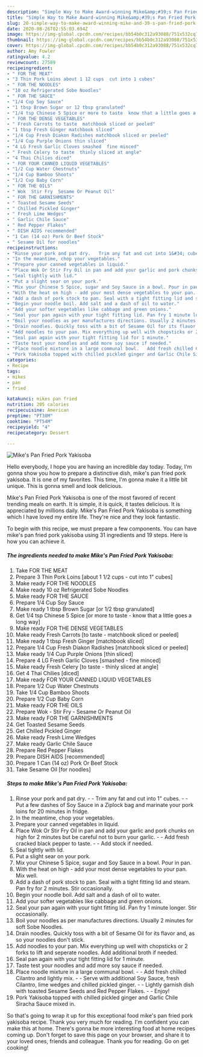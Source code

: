 ```yaml
---
description: "Simple Way to Make Award-winning Mike&amp;#39;s Pan Fried Pork Yakisoba"
title: "Simple Way to Make Award-winning Mike&amp;#39;s Pan Fried Pork Yakisoba"
slug: 20-simple-way-to-make-award-winning-mike-and-39-s-pan-fried-pork-yakisoba
date: 2020-08-26T02:55:03.694Z
image: https://img-global.cpcdn.com/recipes/bb54b0c312a93088/751x532cq70/mikes-pan-fried-pork-yakisoba-recipe-main-photo.jpg
thumbnail: https://img-global.cpcdn.com/recipes/bb54b0c312a93088/751x532cq70/mikes-pan-fried-pork-yakisoba-recipe-main-photo.jpg
cover: https://img-global.cpcdn.com/recipes/bb54b0c312a93088/751x532cq70/mikes-pan-fried-pork-yakisoba-recipe-main-photo.jpg
author: Amy Fowler
ratingvalue: 4.2
reviewcount: 27589
recipeingredient:
- " FOR THE MEAT"
- "3 Thin Pork Loins about 1 12 cups  cut into 1 cubes"
- " FOR THE NOODLES"
- "10 oz Refrigerated Sobe Noodles"
- " FOR THE SAUCE"
- "1/4 Cup Soy Sauce"
- "1 tbsp Brown Sugar or 12 tbsp granulated"
- "1/4 tsp Chinese 5 Spice or more to taste  know that a little goes a long way"
- " FOR THE DENSE VEGETABLES"
- " Fresh Carrots to taste  matchbook sliced or peeled"
- "1 tbsp Fresh Ginger matchbook sliced"
- "1/4 Cup Fresh Diakon Radishes matchbook sliced or peeled"
- "1/4 Cup Purple Onions thin sliced"
- "4 LG Fresh Garlic Cloves smashed  fine minced"
- " Fresh Celery to taste  thinly sliced at angle"
- "4 Thai Chilies diced"
- " FOR YOUR CANNED LIQUID VEGETABLES"
- "1/2 Cup Water Chestnuts"
- "1/4 Cup Bamboo Shoots"
- "1/2 Cup Baby Corn"
- " FOR THE OILS"
- " Wok  Stir Fry  Sesame Or Peanut Oil"
- " FOR THE GARNISHMENTS"
- " Toasted Sesame Seeds"
- " Chilled Pickled Ginger"
- " Fresh Lime Wedges"
- " Garlic Chile Sauce"
- " Red Pepper Flakes"
- " DISH AIDS recommended"
- "1 Can (14 oz) Pork Or Beef Stock"
- " Sesame Oil for noodles"
recipeinstructions:
- "Rinse your pork and pat dry.   Trim any fat and cut into 1&#34; cubes.  Put a few dashes of Soy Sauce in a Ziplock bag and marinate your pork loins for 20 minutes in fridge."
- "In the meantime, chop your vegetables."
- "Prepare your canned vegetables in liquid."
- "Place Wok Or Stir Fry Oil in pan and add your garlic and pork chunks on high for 2 minutes but be careful not to burn your garlic.   Add fresh cracked black pepper to taste.   Add stock if needed."
- "Seal tightly with lid."
- "Put a slight sear on your pork."
- "Mix your Chinese 5 Spice, sugar and Soy Sauce in a bowl. Pour in pan."
- "With the heat on high - add your most dense vegetables to your pan. Mix well."
- "Add a dash of pork stock to pan. Seal with a tight fitting lid and steam. Pan fry for 2 minutes. Stir occasionally."
- "Begin your noodle boil. Add salt and a dash of oil to water."
- "Add your softer vegetables like cabbage and green onions."
- "Seal your pan again with your tight fitting lid. Pan fry 1 minute longer. Stir occasionally."
- "Boil your noodles as per manufactures directions. Usually 2 minutes for soft Sobe Noodles."
- "Drain noodles. Quickly toss with a bit of Sesame Oil for its flavor and, as so your noodles don&#39;t stick."
- "Add noodles to your pan. Mix everything up well with chopsticks or 2 forks to lift and seperate noodles. Add additional broth if needed."
- "Seal pan again with your tight fitting lid for 1 minute."
- "Taste test your noodles and add more soy sauce if needed."
- "Place noodle mixture in a large communal bowl.   Add fresh chilled Cilantro and lightly mix.   Serve with additional Soy Sauce, fresh Cilantro, lime wedges and chilled pickled ginger.  Lightly garnish dish with toasted Sesame Seeds and Red Pepper Flakes.  Enjoy!"
- "Pork Yakisoba topped with chilled pickled ginger and Garlic Chile Siracha Sauce mixed in."
categories:
- Recipe
tags:
- mikes
- pan
- fried

katakunci: mikes pan fried 
nutrition: 205 calories
recipecuisine: American
preptime: "PT30M"
cooktime: "PT54M"
recipeyield: "4"
recipecategory: Dessert

---
```



![Mike&#39;s Pan Fried Pork Yakisoba](https://img-global.cpcdn.com/recipes/bb54b0c312a93088/751x532cq70/mikes-pan-fried-pork-yakisoba-recipe-main-photo.jpg)

Hello everybody, I hope you are having an incredible day today. Today, I'm gonna show you how to prepare a distinctive dish, mike&#39;s pan fried pork yakisoba. It is one of my favorites. This time, I'm gonna make it a little bit unique. This is gonna smell and look delicious.



Mike&#39;s Pan Fried Pork Yakisoba is one of the most favored of recent trending meals on earth. It is simple, it is quick, it tastes delicious. It is appreciated by millions daily. Mike&#39;s Pan Fried Pork Yakisoba is something which I have loved my entire life. They're nice and they look fantastic.


To begin with this recipe, we must prepare a few components. You can have mike&#39;s pan fried pork yakisoba using 31 ingredients and 19 steps. Here is how you can achieve it.

<!--inarticleads1-->

##### The ingredients needed to make Mike&#39;s Pan Fried Pork Yakisoba:

1. Take  FOR THE MEAT
1. Prepare 3 Thin Pork Loins [about 1 1/2 cups - cut into 1&#34; cubes]
1. Make ready  FOR THE NOODLES
1. Make ready 10 oz Refrigerated Sobe Noodles
1. Make ready  FOR THE SAUCE
1. Prepare 1/4 Cup Soy Sauce
1. Make ready 1 tbsp Brown Sugar [or 1/2 tbsp granulated]
1. Get 1/4 tsp Chinese 5 Spice [or more to taste - know that a little goes a long way]
1. Make ready  FOR THE DENSE VEGETABLES
1. Make ready  Fresh Carrots [to taste - matchbook sliced or peeled]
1. Make ready 1 tbsp Fresh Ginger [matchbook sliced]
1. Prepare 1/4 Cup Fresh Diakon Radishes [matchbook sliced or peeled]
1. Make ready 1/4 Cup Purple Onions [thin sliced]
1. Prepare 4 LG Fresh Garlic Cloves [smashed - fine minced]
1. Make ready  Fresh Celery [to taste - thinly sliced at angle]
1. Get 4 Thai Chilies [diced]
1. Make ready  FOR YOUR CANNED LIQUID VEGETABLES
1. Prepare 1/2 Cup Water Chestnuts
1. Take 1/4 Cup Bamboo Shoots
1. Prepare 1/2 Cup Baby Corn
1. Make ready  FOR THE OILS
1. Prepare  Wok - Stir Fry - Sesame Or Peanut Oil
1. Make ready  FOR THE GARNISHMENTS
1. Get  Toasted Sesame Seeds
1. Get  Chilled Pickled Ginger
1. Make ready  Fresh Lime Wedges
1. Make ready  Garlic Chile Sauce
1. Prepare  Red Pepper Flakes
1. Prepare  DISH AIDS [recommended]
1. Prepare 1 Can (14 oz) Pork Or Beef Stock
1. Take  Sesame Oil [for noodles]




<!--inarticleads2-->

##### Steps to make Mike&#39;s Pan Fried Pork Yakisoba:

1. Rinse your pork and pat dry.  -  - Trim any fat and cut into 1&#34; cubes. -  - Put a few dashes of Soy Sauce in a Ziplock bag and marinate your pork loins for 20 minutes in fridge.
1. In the meantime, chop your vegetables.
1. Prepare your canned vegetables in liquid.
1. Place Wok Or Stir Fry Oil in pan and add your garlic and pork chunks on high for 2 minutes but be careful not to burn your garlic.  -  - Add fresh cracked black pepper to taste.  -  - Add stock if needed.
1. Seal tightly with lid.
1. Put a slight sear on your pork.
1. Mix your Chinese 5 Spice, sugar and Soy Sauce in a bowl. Pour in pan.
1. With the heat on high - add your most dense vegetables to your pan. Mix well.
1. Add a dash of pork stock to pan. Seal with a tight fitting lid and steam. Pan fry for 2 minutes. Stir occasionally.
1. Begin your noodle boil. Add salt and a dash of oil to water.
1. Add your softer vegetables like cabbage and green onions.
1. Seal your pan again with your tight fitting lid. Pan fry 1 minute longer. Stir occasionally.
1. Boil your noodles as per manufactures directions. Usually 2 minutes for soft Sobe Noodles.
1. Drain noodles. Quickly toss with a bit of Sesame Oil for its flavor and, as so your noodles don&#39;t stick.
1. Add noodles to your pan. Mix everything up well with chopsticks or 2 forks to lift and seperate noodles. Add additional broth if needed.
1. Seal pan again with your tight fitting lid for 1 minute.
1. Taste test your noodles and add more soy sauce if needed.
1. Place noodle mixture in a large communal bowl.  -  - Add fresh chilled Cilantro and lightly mix.  -  - Serve with additional Soy Sauce, fresh Cilantro, lime wedges and chilled pickled ginger. -  - Lightly garnish dish with toasted Sesame Seeds and Red Pepper Flakes. -  - Enjoy!
1. Pork Yakisoba topped with chilled pickled ginger and Garlic Chile Siracha Sauce mixed in.




So that's going to wrap it up for this exceptional food mike&#39;s pan fried pork yakisoba recipe. Thank you very much for reading. I'm confident you can make this at home. There's gonna be more interesting food at home recipes coming up. Don't forget to save this page on your browser, and share it to your loved ones, friends and colleague. Thank you for reading. Go on get cooking!
